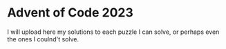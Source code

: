 # Advent of Code 2023

I will upload here my solutions to each puzzle I can solve, or perhaps even the ones I coulnd't solve.
